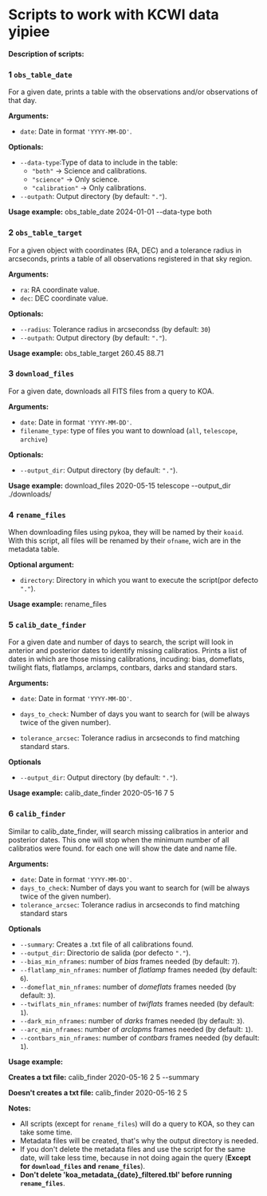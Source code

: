 # Scripts to work with KCWI data yipiee #

**Description of scripts:**

### 1 **`obs_table_date`**  
For a given date, prints a table with the observations and/or observations of that day.

 **Arguments:**
- `date`: Date in format `'YYYY-MM-DD'`.

 **Optionals:**
- `--data-type`:Type of data to include in the table:
    - `"both"` → Science and calibrations.
    - `"science"` → Only science.
    - `"calibration"` → Only calibrations.
- `--outpath`: Output directory (by default: `"."`).

 **Usage example:**
obs_table_date 2024-01-01 --data-type both



### 2 **`obs_table_target`**
For a given object with coordinates (RA, DEC) and a tolerance radius in arcseconds, prints a table of all observations registered in that sky region.

 **Arguments:**
- `ra`: RA coordinate value.
- `dec`: DEC coordinate value.

 **Optionals:**
- `--radius`: Tolerance radius in arcsecondss (by default: `30`)
- `--outpath`: Output directory (by default: `"."`).

 **Usage example:**
obs_table_target 260.45 88.71



### 3 **`download_files`**
For a given date, downloads all FITS files from a query to KOA.

 **Arguments:**
- `date`: Date in format `'YYYY-MM-DD'`.
- `filename_type`: type of files you want to download (`all`, `telescope`, `archive`)

 **Optionals:**
- `--output_dir`: Output directory (by default: `"."`).

 **Usage example:**
download_files 2020-05-15 telescope --output_dir ./downloads/



### 4 **`rename_files`**
When downloading files using pykoa, they will be named by their `koaid`. With this script, all files will be renamed by their `ofname`, wich are in the metadata table.

 **Optional argument:**
 - `directory`: Directory in which you want to execute the script(por defecto `"."`). 

 **Usage example:**
rename_files



### 5 **`calib_date_finder`**
For a given date and number of days to search, the script will look in anterior and posterior dates to identify missing calibratios. Prints a list of dates in which are those missing calibrations, incuding: bias, domeflats, twilight flats, flatlamps, arclamps, contbars, darks and standard stars.

 **Arguments:**
- `date`: Date in format `'YYYY-MM-DD'`.
- `days_to_check`: Number of days you want to search for (will be always twice of the given number).

- `tolerance_arcsec`: Tolerance radius in arcseconds to find matching standard stars.

 **Optionals**
- `--output_dir`: Output directory (by default: `"."`).

 **Usage example:**
calib_date_finder 2020-05-16 7 5



### 6 **`calib_finder`**
Similar to calib_date_finder, will search missing calibratios in anterior and posterior dates. This one will stop when the minimum number of all calibratios were found. for each one will show the date and name file.

 **Arguments:**
- `date`: Date in format `'YYYY-MM-DD'`.
- `days_to_check`: Number of days you want to search for (will be always twice of the given number).
- `tolerance_arcsec`: Tolerance radius in arcseconds to find matching standard stars

 **Optionals**
- `--summary`: Creates a .txt file of all calibrations found. 
- `--output_dir`: Directorio de salida (por defecto `"."`).
- `--bias_min_nframes`: number of *bias* frames needed (by default: `7`). 
- `--flatlamp_min_nframes`: number of *flatlamp* frames needed (by default: `6`).
- `--domeflat_min_nframes`: number of *domeflats* frames needed (by default: `3`).
- `--twiflats_min_nframes`: number of *twiflats* frames needed (by default: `1`).
- `--dark_min_nframes`: number of *darks* frames needed (by default: `3`).
- `--arc_min_nframes`: number of *arclapms* frames needed (by default: `1`).
- `--contbars_min_nframes`: number of *contbars* frames needed (by default: `1`).

 **Usage example:**

**Creates a txt file:**    calib_finder 2020-05-16 2 5 --summary

**Doesn't creates a txt file:**    calib_finder 2020-05-16 2 5


 **Notes:**
- All scripts (except for `rename_files`) will do a query to KOA, so they can take some time.
- Metadata files will be created, that's why the output directory is needed.
- If you don't delete the metadata files and use the script for the same date, will take less time, because in not doing again the query (**Except for `download_files` and `rename_files`**).
- **Don't delete 'koa_metadata_{date}_filtered.tbl' before running `rename_files`**.

